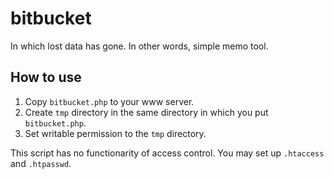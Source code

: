 bitbucket
=========
In which lost data has gone.
In other words, simple memo tool.

How to use
----------
1. Copy `bitbucket.php` to your www server.
2. Create `tmp` directory in the same directory in which you put `bitbucket.php`.
3. Set writable permission to the `tmp` directory.

This script has no functionarity of access control.
You may set up `.htaccess` and `.htpasswd`.

